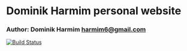 # Dominik Harmim personal website
### Author: Dominik Harmim <harmim6@gmail.com>

[![Build Status](https://travis-ci.org/harmim/harmim.svg?branch=master)](https://travis-ci.org/harmim/harmim)
